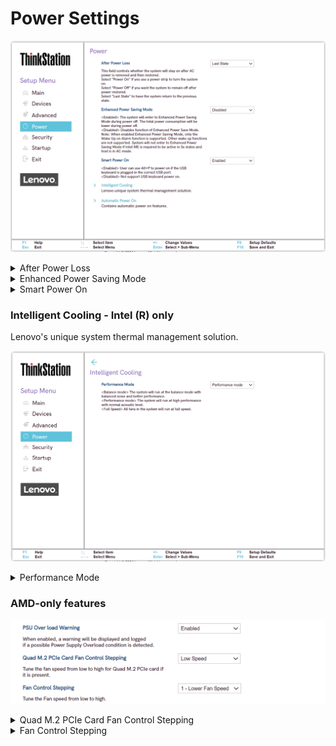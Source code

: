 # Power Settings #

![](./img/power.png)

<details><summary>After Power Loss</summary>

Whether the system will stay on after AC power is removed and then restored.

Options:

1. Power On – select when using a power strip to turn the system on.
2. Power Off – the system will remain off after power is restored.
3. **Last State** – the system will return to the previous state. Default.

| WMI Setting name | Values | SVP / SMP Req'd | AMD/Intel |
|:---|:---|:---|:---|
| AfterPowerLoss | Power On, Power Off, Last State | yes | Both |

</details>


<details><summary>Enhanced Power Saving Mode</summary>

Whether to enter Enhanced Power Saving Mode during power off, making total power consumption lower.

Options:

1. Enabled. 
2. **Disabled** – Default.

!> When `Enabled`, only the `Wake Up on Alarm` function is supported. Other wake up functions are not supported. System will not enter `Enhanced Power Saving Mode` if Intel ME (Management Engine) is required to be active in Sx states (aka Sleep states) and host is in AC mode.

| WMI Setting name | Values | SVP / SMP Req'd | AMD/Intel |
|:---|:---|:---|:---|
| EnhancedPowerSavingMode | Disabled, Enabled | yes | Both |
</details>

<details><summary>Smart Power On</summary>

Whether the user can use `Alt` + `P` to power on if the USB keyboard is plugged in the correct USB port. 

Options:

1. **Enabled** – Default.
2. Disabled.

| WMI Setting name | Values | SVP / SMP Req'd | AMD/Intel |
|:---|:---|:---|:---|
| SmartPowerOn | Disabled, Enabled | yes | Intel |

</details>


### Intelligent Cooling - Intel (R) only ###

Lenovo's unique system thermal management solution. 

![](./img/intelligentcooling.png)

<details><summary>Performance Mode</summary>

Options:

1. **Best performance** – the system will run at best system performance with normal acoustic level. Default.
2. Best experience – the system will run at the best experience with balanced noise and better performance.
3. Full Speed – all fans in the system will run at full speed. 

| WMI Setting name | Values | SVP / SMP Req'd | AMD/Intel |
|:---|:---|:---|:---|
| IntelligentCoolingPerformanceMode | Best Performance, Best Experience, Full Speed | yes | Intel |
</details>

### AMD-only features ###

![](./img/ts_amd_power.png)

<!-- <details><summary>PSU Over load Warning</summary>


Whether to display a warning (and log if possible) if a Power Supply Unit (PSU) overload condition is detected.

Options:

1.  **Disabled** - Default.
2.  Enabled.


</details> -->


<details><summary>Quad M.2 PCIe Card Fan Control Stepping</summary>

Tune the fan speed from low to high for Quad M.2 PCIe card if it is present.

Options:

1. **Low Speed** - Default.
1. Medium Speed
1. High Speed

| WMI Setting name | Values | SVP or SMP Req'd | AMD/Intel |
|:---|:---|:---|:---|
| QuadM2PCIeCardFanControl | Low Speed, Medium Speed, High Speed | yes | AMD |

</details>

<details><summary>Fan Control Stepping</summary>

Tune the Fan speed from low to high.

Options:

1. **1 - Lower Fan Speed** - Default.
1. 2
1. 3
1. 4
1. 5
1. 6
1. 7 - Higher Fan Speed

| WMI Setting name | Values | SVP or SMP Req'd | AMD/Intel |
|:---|:---|:---|:---|
| FanControlStepping | 1 - Lower Fan Speed, 2, 3, 4, 5, 6, 7 - Higher Fan Speed | yes | AMD |

</details>
